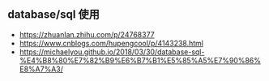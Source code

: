 ## database/sql 使用
- https://zhuanlan.zhihu.com/p/24768377
- https://www.cnblogs.com/hupengcool/p/4143238.html
- https://michaelyou.github.io/2018/03/30/database-sql-%E4%B8%80%E7%82%B9%E6%B7%B1%E5%85%A5%E7%90%86%E8%A7%A3/